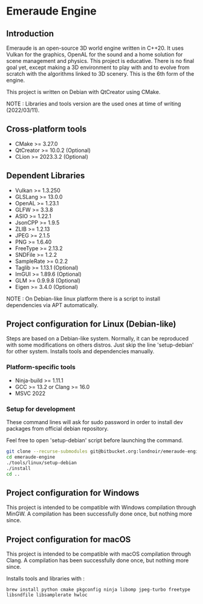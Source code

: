 # Emeraude Engine

## Introduction

Emeraude is an open-source 3D world engine written in C++20. It uses Vulkan for the graphics, OpenAL for the sound and a home solution for scene management and physics. This project is educative. There is no final goal yet, except making a 3D environment to play with and to evolve from scratch with the algorithms linked to 3D scenery. This is the 6th form of the engine.

This project is written on Debian with QtCreator using CMake.

NOTE : Libraries and tools version are the used ones at time of writing (2022/03/11).

## Cross-platform tools

- CMake >= 3.27.0
- QtCreator >= 10.0.2 (Optional)
- CLion >= 2023.3.2 (Optional)
 
## Dependent Libraries

- Vulkan >= 1.3.250
- GLSLang >= 13.0.0
- OpenAL >= 1.23.1
- GLFW >= 3.3.8
- ASIO >= 1.22.1
- JsonCPP >= 1.9.5
- ZLIB >= 1.2.13
- JPEG >= 2.1.5
- PNG >= 1.6.40
- FreeType >= 2.13.2
- SNDFile >= 1.2.2
- SampleRate >= 0.2.2
- Taglib >= 1.13.1 (Optional)
- ImGUI >= 1.89.6 (Optional)
- GLM >= 0.9.9.8 (Optional)
- Eigen >= 3.4.0 (Optional)

NOTE : On Debian-like linux platform there is a script to install dependencies via APT automatically.

## Project configuration for Linux (Debian-like)

Steps are based on a Debian-like system. Normally, it can be reproduced with some modifications on others distros. 
Just skip the line 'setup-debian' for other system. Installs tools and dependencies manually.

### Platform-specific tools

- Ninja-build >= 1.11.1
- GCC >= 13.2 or Clang >= 16.0
- MSVC 2022

### Setup for development

These command lines will ask for sudo password in order to install dev packages from official debian repository.

Feel free to open 'setup-debian' script before launching the command.

```bash
git clone --recurse-submodules git@bitbucket.org:londnoir/emeraude-engine.git
cd emeraude-engine
./tools/linux/setup-debian
./install
cd ..
```

## Project configuration for Windows

This project is intended to be compatible with Windows compilation through MinGW.
A compilation has been successfully done once, but nothing more since. 

## Project configuration for macOS

This project is intended to be compatible with macOS compilation through Clang.
A compilation has been successfully done once, but nothing more since.

Installs tools and libraries with :

```
brew install python cmake pkgconfig ninja libomp jpeg-turbo freetype libsndfile libsamplerate hwloc
```
